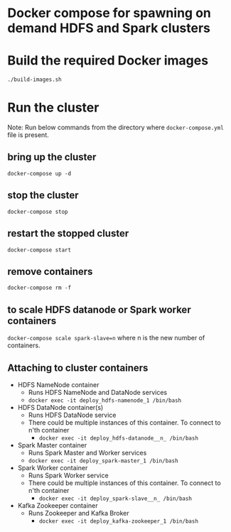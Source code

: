 # Docker compose for spawning on demand HDFS and Spark clusters

# Build the required Docker images
`./build-images.sh`

# Run the cluster
Note: Run below commands from the directory where `docker-compose.yml` file is present.
## bring up the cluster
`docker-compose up -d`
## stop the cluster
`docker-compose stop`
## restart the stopped cluster
`docker-compose start`
## remove containers
`docker-compose rm -f`
## to scale HDFS datanode or Spark worker containers
`docker-compose scale spark-slave=n` where n is the new number of containers.

## Attaching to cluster containers
  - HDFS NameNode container
    * Runs HDFS NameNode and DataNode services
    * `docker exec -it deploy_hdfs-namenode_1 /bin/bash`
  - HDFS DataNode container(s)
    * Runs HDFS DataNode service
    * There could be multiple instances of this container. To connect to n'th container
      * `docker exec -it deploy_hdfs-datanode__n_ /bin/bash`
  - Spark Master container
    * Runs Spark Master and Worker services
    * `docker exec -it deploy_spark-master_1 /bin/bash`
  - Spark Worker container
    * Runs Spark Worker service
    * There could be multiple instances of this container. To connect to n'th container
      * `docker exec -it deploy_spark-slave__n_ /bin/bash`
  - Kafka Zookeeper container
    * Runs Zookeeper and Kafka Broker
      * `docker exec -it deploy_kafka-zookeeper_1 /bin/bash`
